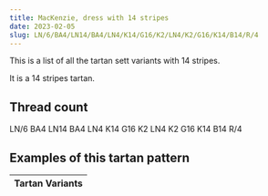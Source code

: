 ```yaml
---
title: MacKenzie, dress with 14 stripes
date: 2023-02-05
slug: LN/6/BA4/LN14/BA4/LN4/K14/G16/K2/LN4/K2/G16/K14/B14/R/4
---
```

This is a list of all the tartan sett variants with 14 stripes.

It is a 14 stripes tartan.


## Thread count
LN/6 BA4 LN14 BA4 LN4 K14 G16 K2 LN4 K2 G16 K14 B14 R/4

## Examples of this tartan pattern

| Tartan Variants |
|---------------|
